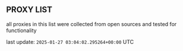 ## PROXY LIST

all proxies in this list were collected from open sources and tested for functionality

last update: `2025-01-27 03:04:02.295264+00:00` UTC